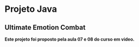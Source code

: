 # Projeto Java

## Ultimate Emotion Combat

__Este projeto foi proposto pela aula 07 e 08 do curso em video.__
